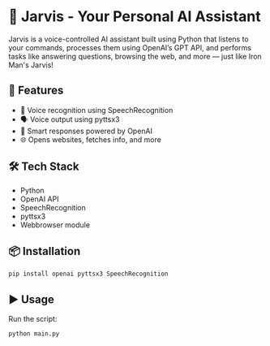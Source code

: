 # 🧠 Jarvis - Your Personal AI Assistant

Jarvis is a voice-controlled AI assistant built using Python that listens to your commands, processes them using OpenAI’s GPT API, and performs tasks like answering questions, browsing the web, and more — just like Iron Man's Jarvis!

## 🚀 Features

- 🎤 Voice recognition using SpeechRecognition  
- 🗣️ Voice output using pyttsx3  
- 💬 Smart responses powered by OpenAI  
- 🌐 Opens websites, fetches info, and more

## 🛠️ Tech Stack

- Python  
- OpenAI API  
- SpeechRecognition  
- pyttsx3  
- Webbrowser module

## 📦 Installation

```bash
pip install openai pyttsx3 SpeechRecognition
```
## ▶️ Usage
Run the script:
``` bash
python main.py
```
